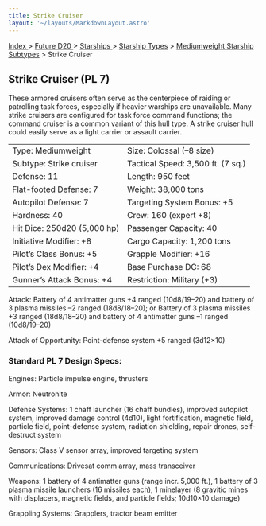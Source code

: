```yaml
---
title: Strike Cruiser
layout: '~/layouts/MarkdownLayout.astro'
---
```


[ Index ](/) > [ Future D20 ](/future.d20.srd) > [ Starships ](/future.d20.srd/starships) > [ Starship Types](/future.d20.srd/starships/starship) > [ Mediumweight Starship Subtypes](/future.d20.srd/starships/starship.types/mediumweight.starship) > Strike Cruiser

##  Strike Cruiser (PL 7)

These armored cruisers often serve as the centerpiece of raiding or patrolling
task forces, especially if heavier warships are unavailable. Many strike
cruisers are configured for task force command functions; the command cruiser
is a common variant of this hull type. A strike cruiser hull could easily
serve as a light carrier or assault carrier.


<table> <tr> <td> Type: Mediumweight </td> <td> Size: Colossal (–8 size) </td> </tr> <tr class="shaded"> <td> Subtype: Strike cruiser </td> <td> Tactical Speed: 3,500 ft. (7 sq.) </td> </tr> <tr> <td> Defense: 11 </td> <td> Length: 950 feet </td> </tr> <tr class="shaded"> <td> Flat-footed Defense: 7 </td> <td> Weight: 38,000 tons </td> </tr> <tr> <td> Autopilot Defense: 7 </td> <td> Targeting System Bonus: +5 </td> </tr> <tr class="shaded"> <td> Hardness: 40 </td> <td> Crew: 160 (expert +8) </td> </tr> <tr> <td> Hit Dice: 250d20 (5,000 hp) </td> <td> Passenger Capacity: 40 </td> </tr> <tr class="shaded"> <td> Initiative Modifier: +8 </td> <td> Cargo Capacity: 1,200 tons </td> </tr> <tr> <td> Pilot’s Class Bonus: +5 </td> <td> Grapple Modifier: +16 </td> </tr> <tr class="shaded"> <td> Pilot’s Dex Modifier: +4 </td> <td> Base Purchase DC: 68 </td> </tr> <tr> <td> Gunner’s Attack Bonus: +4 </td> <td> Restriction: Military (+3) </td> </tr> </table>


Attack: Battery of 4 antimatter guns +4 ranged (10d8/19–20) and battery of 3
plasma missiles –2 ranged (18d8/18–20); or Battery of 3 plasma missiles +3
ranged (18d8/18–20) and battery of 4 antimatter guns –1 ranged (10d8/19–20)

Attack of Opportunity: Point-defense system +5 ranged (3d12×10)

###  Standard PL 7 Design Specs:

Engines: Particle impulse engine, thrusters

Armor: Neutronite

Defense Systems: 1 chaff launcher (16 chaff bundles), improved autopilot
system, improved damage control (4d10), light fortification, magnetic field,
particle field, point-defense system, radiation shielding, repair drones,
self-destruct system

Sensors: Class V sensor array, improved targeting system

Communications: Drivesat comm array, mass transceiver

Weapons: 1 battery of 4 antimatter guns (range incr. 5,000 ft.), 1 battery of
3 plasma missile launchers (16 missiles each), 1 minelayer (8 gravitic mines
with displacers, magnetic fields, and particle fields; 10d10×10 damage)

Grappling Systems: Grapplers, tractor beam emitter

